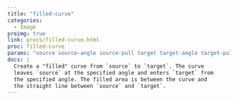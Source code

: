 ```yaml
---
title: "filled-curve"
categories: 
  - Image
preimg: true
link: procs/filled-curve.html
proc: filled-curve
params: "source source-angle source-pull target target-angle target-pull color [description]"
docs: |
  Create a "filled" curve from `source` to `target`. The curve 
  leaves `source` at the specified angle and enters `target` from 
  the specified angle. The filled area is between the curve and
  the straight line between `source` and `target`.
---
```

